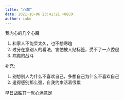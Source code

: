 ```yaml
---
title: "心魔"
date: 2021-10-06 23:41:21 +0800
author: Luke
---
```


我内心的几个心魔

1. 和家人不能呆太久，也不想寒暄
2. 过分在意别人的看法，害怕被人贴标签，受不了一点委屈
3. 病魔的战斗

补充:

1. 别想别人为什么不喜欢自己，多想自己为什么不喜欢自己
2. 道得感别那么强，自我约束活着很累

早日战胜其一就心满意足
